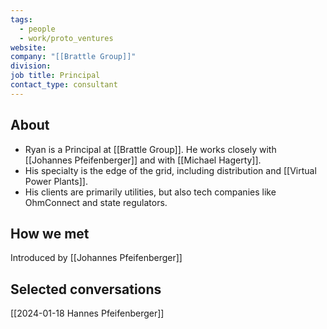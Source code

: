 ```yaml
---
tags:
  - people
  - work/proto_ventures
website: 
company: "[[Brattle Group]]"
division: 
job title: Principal
contact_type: consultant
---
```

## About
- Ryan is a Principal at [[Brattle Group]]. He works closely with [[Johannes Pfeifenberger]] and with [[Michael Hagerty]].
- His specialty is the edge of the grid, including distribution and [[Virtual Power Plants]].
- His clients are primarily utilities, but also tech companies like OhmConnect and state regulators.

## How we met
Introduced by [[Johannes Pfeifenberger]]

## Selected conversations
[[2024-01-18 Hannes Pfeifenberger]]